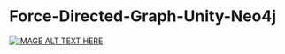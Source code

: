 # Force-Directed-Graph-Unity-Neo4j

[![IMAGE ALT TEXT HERE](http://img.youtube.com/vi/gEigfzGDBM4/0.jpg)](http://www.youtube.com/watch?v=gEigfzGDBM4)
